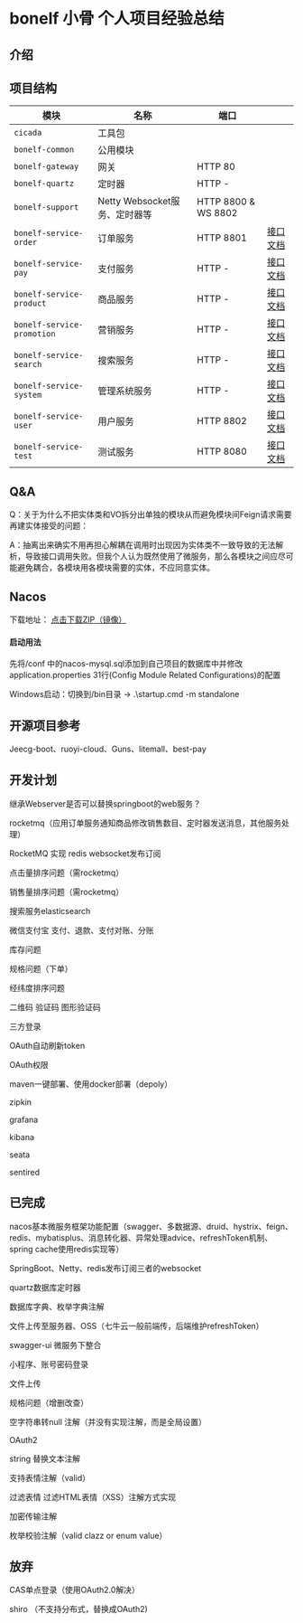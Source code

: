 # bonelf 小骨 个人项目经验总结

## 介绍

## 项目结构

| 模块 | 名称 | 端口 | |
| --- | --- | --- | --- |
| `cicada` | 工具包 |  | |
| `bonelf-common` | 公用模块 |  | |
| `bonelf-gateway` | 网关 | HTTP 80 | |
| `bonelf-quartz` | 定时器 | HTTP - | |
| `bonelf-support` | Netty Websocket服务、定时器等 | HTTP 8800 & WS 8802 | |
| `bonelf-service-order` | 订单服务 | HTTP 8801 | [接口文档]() |
| `bonelf-service-pay` | 支付服务 | HTTP - | [接口文档]() |
| `bonelf-service-product` | 商品服务 | HTTP - | [接口文档]() |
| `bonelf-service-promotion` | 营销服务 | HTTP - | [接口文档]() |
| `bonelf-service-search` | 搜索服务 | HTTP - | [接口文档]() |
| `bonelf-service-system` | 管理系统服务 | HTTP - | [接口文档]() |
| `bonelf-service-user` | 用户服务 | HTTP 8802 | [接口文档]() |
| `bonelf-service-test` | 测试服务 | HTTP 8080 | [接口文档]() |

## Q&A
Q：关于为什么不把实体类和VO拆分出单独的模块从而避免模块间Feign请求需要再建实体接受的问题：

A：抽离出来确实不用再担心解耦在调用时出现因为实体类不一致导致的无法解析，导致接口调用失败。但我个人认为既然使用了微服务，那么各模块之间应尽可能避免耦合，各模块用各模块需要的实体，不应同意实体。

## Nacos
下载地址：
[点击下载ZIP（镜像）](https://github-production-release-asset-2e65be.s3.amazonaws.com/137451403/90b68b00-d688-11ea-8e5b-0126ff25179c?X-Amz-Algorithm=AWS4-HMAC-SHA256&X-Amz-Credential=AKIAIWNJYAX4CSVEH53A%2F20201004%2Fus-east-1%2Fs3%2Faws4_request&X-Amz-Date=20201004T151437Z&X-Amz-Expires=300&X-Amz-Signature=4f9425db68308988d24ba947031ddbac59ceda8a8494a306bff5132fcd1c55c5&X-Amz-SignedHeaders=host&actor_id=0&key_id=0&repo_id=137451403&response-content-disposition=attachment%3B%20filename%3Dnacos-server-1.3.2.zip&response-content-type=application%2Foctet-stream)

#### 启动用法
先将/conf 中的nacos-mysql.sql添加到自己项目的数据库中并修改application.properties 31行(Config Module Related Configurations)的配置

Windows启动：切换到/bin目录 -> .\startup.cmd -m standalone

## 开源项目参考
Jeecg-boot、ruoyi-cloud、Guns、litemall、best-pay

## 开发计划
继承Webserver是否可以替换springboot的web服务？

rocketmq（应用订单服务通知商品修改销售数目、定时器发送消息，其他服务处理）

RocketMQ 实现 redis websocket发布订阅

点击量排序问题（需rocketmq）

销售量排序问题（需rocketmq）

搜索服务elasticsearch

微信支付宝 支付、退款、支付对账、分账

库存问题

规格问题（下单）

经纬度排序问题

二维码 验证码 图形验证码

三方登录

OAuth自动刷新token

OAuth权限

maven一键部署、使用docker部署（depoly）

zipkin

grafana

kibana

seata

sentired

## 已完成
nacos基本微服务框架功能配置（swagger、多数据源、druid、hystrix、feign、redis、mybatisplus、消息转化器、异常处理advice、refreshToken机制、spring cache使用redis实现等）

SpringBoot、Netty、redis发布订阅三者的websocket

quartz数据库定时器

数据库字典、枚举字典注解

文件上传至服务器、OSS（七牛云一般前端传，后端维护refreshToken）

swagger-ui 微服务下整合

小程序、账号密码登录

文件上传

规格问题（增删改查）

空字符串转null 注解（并没有实现注解，而是全局设置）

OAuth2

string 替换文本注解

支持表情注解（valid）

过滤表情 过滤HTML表情（XSS）注解方式实现

加密传输注解

枚举校验注解（valid clazz or enum value）

## 放弃
CAS单点登录（使用OAuth2.0解决）

shiro （不支持分布式，替换成OAuth2)